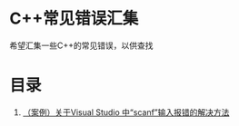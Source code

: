 # C++常见错误汇集
希望汇集一些C++的常见错误，以供查找

# 目录

1. [（案例）关于Visual Studio 中“scanf”输入报错的解决方法](https://github.com/Truraly/common-problem-in-C/blob/main/problems/%EF%BC%88%E6%A1%88%E4%BE%8B%EF%BC%89%E5%85%B3%E4%BA%8EVisual%20Studio%20%E4%B8%AD%E2%80%9Cscanf%E2%80%9D%E8%BE%93%E5%85%A5%E6%8A%A5%E9%94%99%E7%9A%84%E8%A7%A3%E5%86%B3%E6%96%B9%E6%B3%95.md)